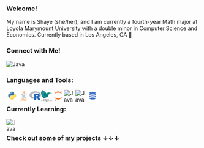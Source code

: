 ### Welcome!

<p> My name is Shaye (she/her), and I am currently a fourth-year Math major at Loyola Marymount University with a double minor in Computer Science and Economics. Currently based in Los Angeles, CA 📍 </p>

### Connect with Me!

[<img align="left" alt="Java" src="https://img.shields.io/badge/LinkedIn-0077B5?style=for-the-badge&logo=linkedin&logoColor=white"/>](https://www.linkedin.com/in/shaye-o’beirne-391b90180)

<br />

### Languages and Tools:
<img align="left" alt="Java" width="30px" src="https://raw.githubusercontent.com/github/explore/80688e429a7d4ef2fca1e82350fe8e3517d3494d/topics/python/python.png" />

<img align="left" alt="Java" width="30px" src="https://raw.githubusercontent.com/github/explore/5b3600551e122a3277c2c5368af2ad5725ffa9a1/topics/java/java.png" />

<img align="left" alt="Java" width="30px" src="https://raw.githubusercontent.com/github/explore/80688e429a7d4ef2fca1e82350fe8e3517d3494d/topics/r/r.png" />

<img align="left" alt="Java" width="30px" src="https://raw.githubusercontent.com/github/explore/80688e429a7d4ef2fca1e82350fe8e3517d3494d/topics/latex/latex.png" />

<img align="left" alt="Java" width="30px" src="https://raw.githubusercontent.com/github/explore/80688e429a7d4ef2fca1e82350fe8e3517d3494d/topics/jupyter-notebook/jupyter-notebook.png" />

<img align="left" alt="Java" width="30px" src="https://cdn.icon-icons.com/icons2/2107/PNG/512/file_type_stata_icon_130148.png" />

<img align="left" alt="Java" width="30px" src="https://digitalresearch.bsu.edu/studentsymposium2021/files/original/0819f70bc2e7a72233fa0c02fb8b77cc.png" />

<img align="left" alt="Java" width="30px" src="https://raw.githubusercontent.com/github/explore/80688e429a7d4ef2fca1e82350fe8e3517d3494d/topics/sql/sql.png" />

<br />

### Currently Learning:

<img align="left" alt="Java" width="30px" src="https://cdn.worldvectorlogo.com/logos/tableau-software.svg" />

<br />

### Check out some of my projects ↓↓↓




